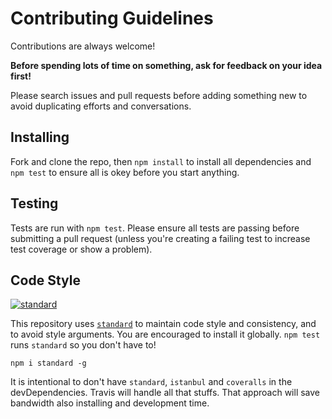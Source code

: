 # Contributing Guidelines

Contributions are always welcome!

**Before spending lots of time on something, ask for feedback on your idea first!**

Please search issues and pull requests before adding something new to avoid duplicating efforts and conversations.


## Installing

Fork and clone the repo, then `npm install` to install all dependencies and `npm test` to ensure all is okey before you start anything.


## Testing

Tests are run with `npm test`. Please ensure all tests are passing before submitting a pull request (unless you're creating a failing test to increase test coverage or show a problem).

## Code Style

[![standard][standard-image]][standard-url]

This repository uses [`standard`][standard-url] to maintain code style and consistency, and to avoid style arguments. You are encouraged to install it globally. `npm test` runs `standard` so you don't have to!

```
npm i standard -g
```

It is intentional to don't have `standard`, `istanbul` and `coveralls` in the devDependencies. Travis will handle all that stuffs. That approach will save bandwidth also installing and development time.

[standard-image]: https://cdn.rawgit.com/feross/standard/master/badge.svg
[standard-url]: https://github.com/feross/standard